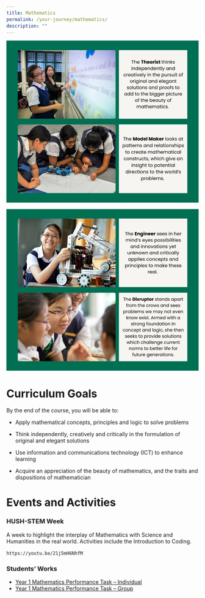 ```yaml
---
title: Mathematics
permalink: /your-journey/mathematics/
description: ""
---
```

![](/images/mathematics1.png)

![](/images/mathematics2.png)

# Curriculum Goals

By the end of the course, you will be able to:  
  
*   Apply mathematical concepts, principles and logic to solve problems
*   Think independently, creatively and critically in the formulation of original and elegant solutions  
    
*   Use information and communications technology (ICT) to enhance learning
*   Acquire an appreciation of the beauty of mathematics, and the traits and dispositions of mathematician

# Events and Activities

### HUSH-STEM Week

A week to highlight the interplay of Mathematics with Science and Humanities in the real world. Activities include the Introduction to Coding.

```
https://youtu.be/21j5mH6NhfM
```

### Students’ Works

*   [Year 1 Mathematics Performance Task – Individual](http://www.rgs.edu.sg/qql/slot/u1398/Your%20Journey/Maths/Year%201%20Mathematics%20Performance%20Task%20Individual_Revised.pdf)
*   [Year 1 Mathematics Performance Task – Group](http://www.rgs.edu.sg/qql/slot/u1398/Your%20Journey/Maths/Year%201%20Mathematics%20Performance%20Task%20Group_Revised.pdf)